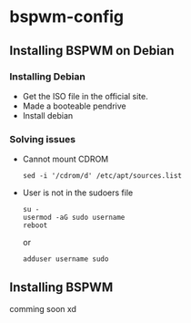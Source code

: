 # bspwm-config
## Installing BSPWM on Debian
### Installing Debian
- Get the ISO file in the official site.
- Made a booteable pendrive
- Install debian
### Solving issues
- Cannot mount CDROM

  ```
  sed -i '/cdrom/d' /etc/apt/sources.list
  ```
- User is not in the sudoers file
  
  ```
  su -
  usermod -aG sudo username
  reboot
  ```
  or

  ```
  adduser username sudo
  ```
 ## Installing BSPWM
  comming soon xd
